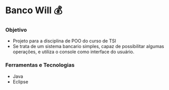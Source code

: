 # Banco Will 💰

### Objetivo

- Projeto para a disciplina de POO do curso de TSI
- Se trata de um sistema bancario simples, capaz de possibilitar algumas operações, e utiliza o console como interface do usuário.


### Ferramentas e Tecnologias

- Java
- Eclipse
